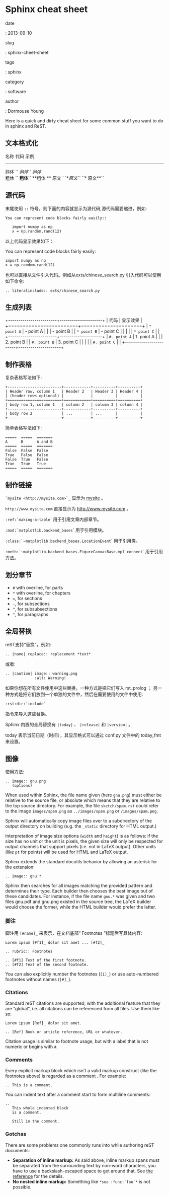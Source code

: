 Sphinx cheat sheet
==================

date

:   2013-09-10

slug

:   sphinx-cheet-sheet

tags

:   sphinx

category

:   software

author

:   Dormouse Young

Here is a quick and dirty cheat sheet for some common stuff you want to
do in sphinx and ReST.

文本格式化
----------

  名称 代码   示例                    
  ----------- ----------------------- --------------
  斜体 \`\`   *斜体*\`\` *斜体*       
  粗休 \`\`   **粗体**\`\` \*\*粗体   \*\*
  原文 \`     \`\**原文\`\` \`\`*\*   原文\*\*\`\`

源代码
------

末尾使用 `::` 符号，则下面的内容就显示为源代码,源代码需要缩进，例如:

    You can represent code blocks fairly easily::

       import numpy as np
       x = np.random.rand(12)

以上代码显示效果如下：

You can represent code blocks fairly easily:

    import numpy as np
    x = np.random.rand(12)

也可以直接从文件引入代码。例如从exts/chinese\_search.py
引入代码可以使用如下命令:

    .. literalinclude:: exts/chinese_search.py

生成列表
--------

+------------------------+---------------------+
| 代码                   | 显示效果            |
+========================+=====================+
| `* point A`            | -   point A         |
|                        | -   point B         |
| `* point B`            | -   point C         |
|                        |                     |
| `* point C`            |                     |
+------------------------+---------------------+
| `#. point A`           | 1.  point A         |
|                        | 2.  point B         |
| `#. point B`           | 3.  point C         |
|                        |                     |
| `#. point C`           |                     |
+------------------------+---------------------+

制作表格
--------

复杂表格写法如下:

    +------------------------+------------+----------+----------+
    | Header row, column 1   | Header 2   | Header 3 | Header 4 |
    | (header rows optional) |            |          |          |
    +========================+============+==========+==========+
    | body row 1, column 1   | column 2   | column 3 | column 4 |
    +------------------------+------------+----------+----------+
    | body row 2             | ...        | ...      |          |
    +------------------------+------------+----------+----------+

简单表格写法如下:

    =====  =====  =======
    A      B      A and B
    =====  =====  =======
    False  False  False
    True   False  False
    False  True   False
    True   True   True
    =====  =====  =======

制作链接
--------

`` `mysite <http://mysite.com>`_ `` 显示为 [mysite](http://mysite.com)
。

`http://www.mysite.com` 直接显示为 <http://www.mysite.com> 。

`` :ref:`making-a-table ``\` 用于引用文章内部章节。

`` :mod:`matplotlib.backend_bases ``\` 用于引用模块。

`` :class:`~matplotlib.backend_bases.LocationEvent ``\` 用于引用类。

`` :meth:`~matplotlib.backend_bases.FigureCanvasBase.mpl_connect ``\`
用于引用方法。

划分章节
--------

-   `#` with overline, for parts
-   `*` with overline, for chapters
-   `=`, for sections
-   `-`, for subsections
-   `^`, for subsubsections
-   `"`, for paragraphs

全局替换
--------

reST支持“替换”，例如:

    .. |name| replace:: replacement *text*

或者:

    .. |caution| image:: warning.png
                 :alt: Warning!

如果你想在所有文件使用中这些替换，一种方式是把它们写入 rst\_prolog ；
另一种方式是把它们放到一个单独的文件中，然后在需要使用的文件中使用:

    :rst:dir:`include`

指令来导入这些替换。

Sphinx 内置的全局替换有 `|today|` 、 `|release|` 和 `|version|` 。

today 表示当前日期（时间），其显示格式可以通过 conf.py 文件中的
today\_fmt 来设置。

图像
----

使用方法:

    .. image:: gnu.png
       (options)

When used within Sphinx, the file name given (here `gnu.png`) must
either be relative to the source file, or absolute which means that they
are relative to the top source directory. For example, the file
`sketch/spam.rst` could refer to the image `images/spam.png` as
`../images/spam.png` or `/images/spam.png`.

Sphinx will automatically copy image files over to a subdirectory of the
output directory on building (e.g. the `_static` directory for HTML
output.)

Interpretation of image size options (`width` and `height`) is as
follows: if the size has no unit or the unit is pixels, the given size
will only be respected for output channels that support pixels (i.e. not
in LaTeX output). Other units (like `pt` for points) will be used for
HTML and LaTeX output.

Sphinx extends the standard docutils behavior by allowing an asterisk
for the extension:

    .. image:: gnu.*

Sphinx then searches for all images matching the provided pattern and
determines their type. Each builder then chooses the best image out of
these candidates. For instance, if the file name `gnu.*` was given and
two files gnu.pdf and gnu.png existed in the source tree, the LaTeX
builder would choose the former, while the HTML builder would prefer the
latter.

### 脚注

脚注用 `[#name]_` 来表示，在文档底部“ Footnotes ”标题后写具体内容:

    Lorem ipsum [#f1]_ dolor sit amet ... [#f2]_

    .. rubric:: Footnotes

    .. [#f1] Text of the first footnote.
    .. [#f2] Text of the second footnote.

You can also explicitly number the footnotes (`[1]_`) or use
auto-numbered footnotes without names (`[#]_`).

### Citations

Standard reST citations are supported, with the additional feature that
they are "global", i.e. all citations can be referenced from all files.
Use them like so:

    Lorem ipsum [Ref]_ dolor sit amet.

    .. [Ref] Book or article reference, URL or whatever.

Citation usage is similar to footnote usage, but with a label that is
not numeric or begins with `#`.

### Comments

Every explicit markup block which isn't a valid markup construct (like
the footnotes above) is regarded as a comment . For example:

    .. This is a comment.

You can indent text after a comment start to form multiline comments:

    ..
       This whole indented block
       is a comment.

       Still in the comment.

### Gotchas

There are some problems one commonly runs into while authoring reST
documents:

-   **Separation of inline markup:** As said above, inline markup spans
    must be separated from the surrounding text by non-word characters,
    you have to use a backslash-escaped space to get around that. See
    [the
    reference](http://docutils.sf.net/docs/ref/rst/restructuredtext.html#inline-markup)
    for the details.
-   **No nested inline markup:** Something like `` *see :func:`foo`* ``
    is not possible.

